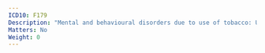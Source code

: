 ```yaml
---
ICD10: F179
Description: "Mental and behavioural disorders due to use of tobacco: Unspecified mental and behavioural disorder"
Matters: No
Weight: 0
---
```

